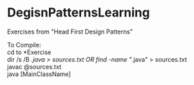 # DegisnPatternsLearning
Exercises from "Head First Design Patterns"

To Compile:  
cd to *Exercise  
dir /s /B *.java > sources.txt OR find -name "*.java" > sources.txt  
javac @sources.txt  
java [MainClassName]  